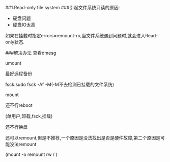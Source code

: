 ##1.Read-only file system
###引起文件系统只读的原因:
* 硬盘问题
* 硬盘IO太高

如果在挂载时指定errors=remount-ro,当文件系统遇到问题时,就会进入Read-only状态.

###解决办法
查看dmesg

umount

最好远程备份

fsck:sudo fsck -Af -M(-M不去检测已挂载的文件系统)

mount

还不行reboot

(单用户,卸载,fsck,挂载)

还不行换盘

还可以remount,但是不推荐,一个原因是没法找出是否是硬件故障,第二个原因是可能没法remount

(mount -o remount rw / )